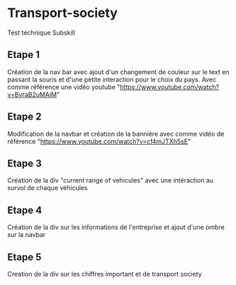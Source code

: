 # Transport-society

Test technique Subskill

## Etape 1

Création de la nav bar avec ajout d'un changement de couleur sur le text en passant la souris et d'une petite interaction pour le choix du pays. Avec comme référence une vidéo youtube "https://www.youtube.com/watch?v=ByraB2uMAiM"

## Etape 2

Modification de la navbar et création de la bannière avec comme vidéo de référence "https://www.youtube.com/watch?v=cf4mJTXh5sE"

## Etape 3

Création de la div "current range of vehicules" avec une intéraction au survol de chaque véhicules

## Etape 4

Création de la div sur les informations de l'entreprise et ajout d'une ombre sur la navbar

## Etape 5

Creation de la div sur les chiffres important et de transport society
